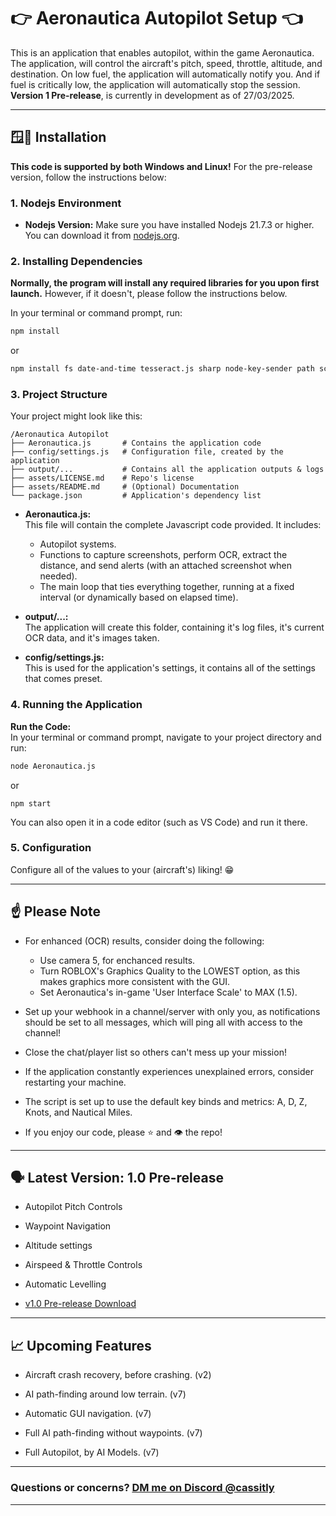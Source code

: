 # 👉 Aeronautica Autopilot Setup 👈
This is an application that enables autopilot, within the game Aeronautica. The application, will control the aircraft's pitch, speed, throttle, altitude, and destination. On low fuel, the application will automatically notify you. And if fuel is critically low, the application will automatically stop the session. **Version 1 Pre-release**, is currently in development as of 27/03/2025.

---

## 🪟🍎 Installation
**This code is supported by both Windows and Linux!**
For the pre-release version, follow the instructions below:

### 1. **Nodejs Environment**

- **Nodejs Version:** 
  Make sure you have installed Nodejs 21.7.3 or higher. You can download it from [nodejs.org](https://nodejs.org/en/download).

### 2. **Installing Dependencies**
**Normally, the program will install any required libraries for you upon first launch.** However, if it doesn't, please follow the instructions below.

In your terminal or command prompt, run:

```bash
npm install
```
or
```bash
npm install fs date-and-time tesseract.js sharp node-key-sender path screenshot-desktop
```

### 3. **Project Structure**
Your project might look like this:
```
/Aeronautica Autopilot
├── Aeronautica.js       # Contains the application code
├── config/settings.js   # Configuration file, created by the application
├── output/...           # Contains all the application outputs & logs
├── assets/LICENSE.md    # Repo's license
├── assets/README.md     # (Optional) Documentation
└── package.json         # Application's dependency list
```

- **Aeronautica.js:**  
  This file will contain the complete Javascript code provided. It includes:
  - Autopilot systems.
  - Functions to capture screenshots, perform OCR, extract the distance, and send alerts (with an attached screenshot when needed).
  - The main loop that ties everything together, running at a fixed interval (or dynamically based on elapsed time).

- **output/...:**  
  The application will create this folder, containing it's log files, it's current OCR data, and it's images taken.

- **config/settings.js:**  
  This is used for the application's settings, it contains all of the settings that comes preset.


### 4. **Running the Application**
**Run the Code:**  
   In your terminal or command prompt, navigate to your project directory and run:
   ```bash
   node Aeronautica.js
   ```
  or
   ```
   npm start
   ```

   You can also open it in a code editor (such as VS Code) and run it there.


### 5. **Configuration**
Configure all of the values to your (aircraft's) liking! 😁

  ---

## ☝️ Please Note

- For enhanced (OCR) results, consider doing the following:
    - Use camera 5, for enchanced results.
    - Turn ROBLOX's Graphics Quality to the LOWEST option, as this makes graphics more consistent with the GUI.
    - Set Aeronautica's in-game 'User Interface Scale' to MAX (1.5).

- Set up your webhook in a channel/server with only you, as notifications should be set to all messages, which will ping all with access to the channel!

- Close the chat/player list so others can't mess up your mission!

- If the application constantly experiences unexplained errors, consider restarting your machine.

- The script is set up to use the default key binds and metrics: A, D, Z, Knots, and Nautical Miles.

- If you enjoy our code, please ⭐ and 👁️ the repo!

---

## 🗣️ Latest Version: 1.0 Pre-release

- Autopilot Pitch Controls

- Waypoint Navigation

- Altitude settings

- Airspeed & Throttle Controls

- Automatic Levelling

- [v1.0 Pre-release Download](https://github.com/Cassitly/AeronauticaAutopilot/Aeronautica.js)

---

## 📈 Upcoming Features

- Aircraft crash recovery, before crashing. (v2)

- AI path-finding around low terrain. (v7)

- Automatic GUI navigation. (v7)

- Full AI path-finding without waypoints. (v7)

- Full Autopilot, by AI Models. (v7)

---

### Questions or concerns? [DM me on Discord @cassitly](./NO_LINK_ATTACHED)

---

<!-- # THIS CODE HAS BEEN CLEARED WITH AERONAUTICA STAFF. THIS IS 100% SAFE TO USE.
![Aeronautica Autopilot](./NO_LINK_ATTACHED.md) -->